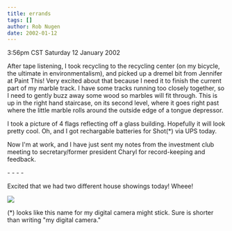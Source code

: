 ```yaml
---
title: errands
tags: []
author: Rob Nugen
date: 2002-01-12
---
```


<title></title>
<p class=date>3:56pm CST Saturday 12 January 2002</p>

<p>After tape listening, I took recycling to the recycling center (on
my bicycle, the ultimate in environmentalism), and picked up a dremel
bit from Jennifer at Paint This!  Very excited about that because I
need it to finish the current part of my marble track.  I have some
tracks running too closely together, so I need to gently buzz away
some wood so marbles will fit through.  This is up in the right hand
staircase, on its second level, where it goes right past where the
little marble rolls around the outside edge of a tongue depressor.</p>

<p>I took a picture of 4 flags reflecting off a glass building.
Hopefully it will look pretty cool.  Oh, and I got rechargable
batteries for Shot(*) via UPS today.</p>

<p>Now I'm at work, and I have just sent my notes from the investment
club meeting to secretary/former president Charyl for record-keeping
and feedback.</p>

<p>- - - -</p>

<p>Excited that we had two different house showings today!  Wheee!</p>

<p><img src='/images/rob/wL-ROB.gif'/></p>

<p>(*) looks like this name for my digital camera might stick.  Sure
is shorter than writing "my digital camera."</p>

